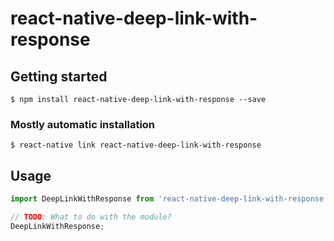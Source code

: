 # react-native-deep-link-with-response

## Getting started

`$ npm install react-native-deep-link-with-response --save`

### Mostly automatic installation

`$ react-native link react-native-deep-link-with-response`

## Usage
```javascript
import DeepLinkWithResponse from 'react-native-deep-link-with-response';

// TODO: What to do with the module?
DeepLinkWithResponse;
```
